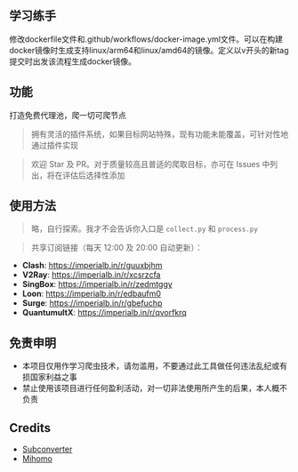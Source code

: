 <!--
 * @Author: wzdnzd
 * @Date: 2022-03-06 14:51:29
 * @Description: 
 * Copyright (c) 2022 by wzdnzd, All Rights Reserved.
-->
## 学习练手
修改dockerfile文件和.github/workflows/docker-image.yml文件。可以在构建docker镜像时生成支持linux/arm64和linux/amd64的镜像。定义以v开头的新tag提交时出发该流程生成docker镜像。
## 功能
打造免费代理池，爬一切可爬节点
> 拥有灵活的插件系统，如果目标网站特殊，现有功能未能覆盖，可针对性地通过插件实现

> 欢迎 Star 及 PR。对于质量较高且普适的爬取目标，亦可在 Issues 中列出，将在评估后选择性添加

## 使用方法
> 略，自行探索。我才不会告诉你入口是 `collect.py` 和 `process.py`

> 共享订阅链接（每天 12:00 及 20:00 自动更新）：
+ **Clash**: https://imperialb.in/r/guuxbjhm
+ **V2Ray**: https://imperialb.in/r/xcsrzcfa
+ **SingBox**: https://imperialb.in/r/zedmtggy
+ **Loon**: https://imperialb.in/r/edbaufm0
+ **Surge**: https://imperialb.in/r/gbefuchp
+ **QuantumultX**: https://imperialb.in/r/qvorfkrq

## 免责申明
+ 本项目仅用作学习爬虫技术，请勿滥用，不要通过此工具做任何违法乱纪或有损国家利益之事
+ 禁止使用该项目进行任何盈利活动，对一切非法使用所产生的后果，本人概不负责

## Credits
+ [Subconverter](https://github.com/asdlokj1qpi23/subconverter)
+ [Mihomo](https://github.com/MetaCubeX/mihomo/tree/Meta)
